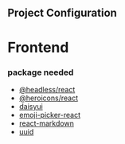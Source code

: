 ## Project Configuration

# Frontend
### package needed
- [@headless/react]()
- [@heroicons/react]()
- [daisyui]()
- [emoji-picker-react]()
- [react-markdown]()
- [uuid]()

